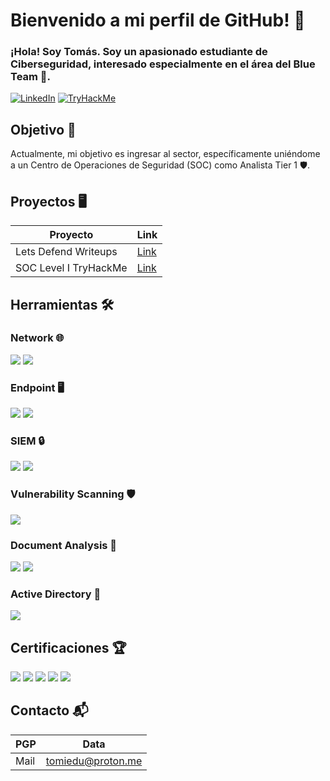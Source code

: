 # Bienvenido a mi perfil de GitHub! 👋
### ¡Hola! Soy Tomás. Soy un apasionado estudiante de **Ciberseguridad**, interesado especialmente en el área del **Blue Team** 🔵.

[![LinkedIn](https://img.shields.io/badge/-LinkedIn-0072b1?style=for-the-badge&logo=LinkedIn&logoColor=white)](https://www.linkedin.com/in/tomas-eduardo-6ba980328/)
[![TryHackMe](https://img.shields.io/badge/-TryHackMe-2EAD33?style=for-the-badge&logo=TryHackMe&logoColor=white)](https://tryhackme.com/r/p/TomasEduardo)

## Objetivo 🎯

Actualmente, mi objetivo es ingresar al sector, específicamente uniéndome a un Centro de Operaciones de Seguridad (SOC) como Analista Tier 1 🛡️.

## Proyectos 🖥️

| Proyecto                     | Link                                                                  |    
|------------------------------|-----------------------------------------------------------------------|
| Lets Defend Writeups         |[Link](https://github.com/edusec9/LetsDefend-Writeups)                 |
| SOC Level I TryHackMe        |[Link](https://github.com/edusec9/SOC-Analyst-TryHackMe-Journey)       |

## Herramientas 🛠️

### Network 🌐
<div>
    <img src="https://img.shields.io/badge/-Wireshark-1679A7?&style=for-the-badge&logo=Wireshark&logoColor=white" />
    <img src="https://img.shields.io/badge/-Tshark-1679A7?&style=for-the-badge&logo=Wireshark&logoColor=white" />
</div>

### Endpoint 🖥️
<div>
    <img src="https://img.shields.io/badge/-Wazuh-800080?&style=for-the-badge&logo=Wazuh&logoColor=white" />
    <img src="https://img.shields.io/badge/-EDR-FF5733?&style=for-the-badge&logo=Cybersecurity&logoColor=white" />
</div>

### SIEM 🔒
<div>
    <img src="https://img.shields.io/badge/-Splunk-000000?&style=for-the-badge&logo=Splunk&logoColor=white" />
    <img src="https://img.shields.io/badge/-SIEM-FF9800?&style=for-the-badge&logo=Security&logoColor=white" />
</div>

### Vulnerability Scanning 🛡️
<div>
    <img src="https://img.shields.io/badge/-Nessus-0057D1?&style=for-the-badge&logo=Tenable&logoColor=white" />
</div>

### Document Analysis 📑
<div>
    <img src="https://img.shields.io/badge/-oleid-0064A4?&style=for-the-badge&logo=Analysis&logoColor=white" />
    <img src="https://img.shields.io/badge/-olevba-0064A4?&style=for-the-badge&logo=Analysis&logoColor=white" />
</div>

### Active Directory 🏢
<div>
    <img src="https://img.shields.io/badge/-Active%20Directory-003366?&style=for-the-badge&logo=Windows&logoColor=white" />
</div>

## Certificaciones 🏆

<div>
<img src="https://img.shields.io/badge/-SOC%20Analyst%20Level%201-2EAD33?style=for-the-badge&logo=TryHackMe&logoColor=white" />
<img src="https://img.shields.io/badge/-Cyber%20Defense%20Certificate-0078D4?style=for-the-badge&logo=TryHackMe&logoColor=white" />
<img src="https://img.shields.io/badge/-Ethical%20Hacker-36C1FF?style=for-the-badge&logo=Cisco&logoColor=white" />
<img src="https://img.shields.io/badge/-Networking%20Basics-005073?style=for-the-badge&logo=Cisco&logoColor=white" />
<img src="https://img.shields.io/badge/-First%20Certificate%20in%20English%20(FCE)-A2BCE8?style=for-the-badge&logo=Cambridge%20International&logoColor=white" />
</div>

## Contacto 📬
|PGP|Data              |
|---|------------------|
|Mail|tomiedu@proton.me|

